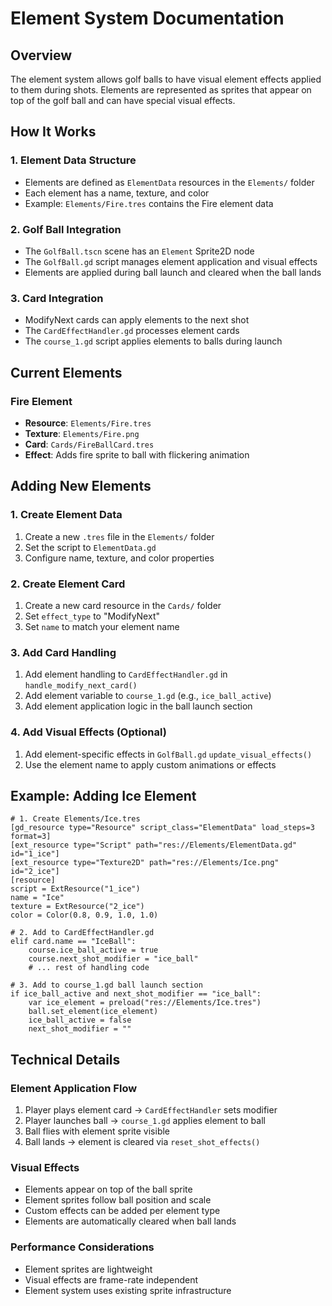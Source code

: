 # Element System Documentation

## Overview
The element system allows golf balls to have visual element effects applied to them during shots. Elements are represented as sprites that appear on top of the golf ball and can have special visual effects.

## How It Works

### 1. Element Data Structure
- Elements are defined as `ElementData` resources in the `Elements/` folder
- Each element has a name, texture, and color
- Example: `Elements/Fire.tres` contains the Fire element data

### 2. Golf Ball Integration
- The `GolfBall.tscn` scene has an `Element` Sprite2D node
- The `GolfBall.gd` script manages element application and visual effects
- Elements are applied during ball launch and cleared when the ball lands

### 3. Card Integration
- ModifyNext cards can apply elements to the next shot
- The `CardEffectHandler.gd` processes element cards
- The `course_1.gd` script applies elements to balls during launch

## Current Elements

### Fire Element
- **Resource**: `Elements/Fire.tres`
- **Texture**: `Elements/Fire.png`
- **Card**: `Cards/FireBallCard.tres`
- **Effect**: Adds fire sprite to ball with flickering animation

## Adding New Elements

### 1. Create Element Data
1. Create a new `.tres` file in the `Elements/` folder
2. Set the script to `ElementData.gd`
3. Configure name, texture, and color properties

### 2. Create Element Card
1. Create a new card resource in the `Cards/` folder
2. Set `effect_type` to "ModifyNext"
3. Set `name` to match your element name

### 3. Add Card Handling
1. Add element handling to `CardEffectHandler.gd` in `handle_modify_next_card()`
2. Add element variable to `course_1.gd` (e.g., `ice_ball_active`)
3. Add element application logic in the ball launch section

### 4. Add Visual Effects (Optional)
1. Add element-specific effects in `GolfBall.gd` `update_visual_effects()`
2. Use the element name to apply custom animations or effects

## Example: Adding Ice Element

```gdscript
# 1. Create Elements/Ice.tres
[gd_resource type="Resource" script_class="ElementData" load_steps=3 format=3]
[ext_resource type="Script" path="res://Elements/ElementData.gd" id="1_ice"]
[ext_resource type="Texture2D" path="res://Elements/Ice.png" id="2_ice"]
[resource]
script = ExtResource("1_ice")
name = "Ice"
texture = ExtResource("2_ice")
color = Color(0.8, 0.9, 1.0, 1.0)

# 2. Add to CardEffectHandler.gd
elif card.name == "IceBall":
    course.ice_ball_active = true
    course.next_shot_modifier = "ice_ball"
    # ... rest of handling code

# 3. Add to course_1.gd ball launch section
if ice_ball_active and next_shot_modifier == "ice_ball":
    var ice_element = preload("res://Elements/Ice.tres")
    ball.set_element(ice_element)
    ice_ball_active = false
    next_shot_modifier = ""
```

## Technical Details

### Element Application Flow
1. Player plays element card → `CardEffectHandler` sets modifier
2. Player launches ball → `course_1.gd` applies element to ball
3. Ball flies with element sprite visible
4. Ball lands → element is cleared via `reset_shot_effects()`

### Visual Effects
- Elements appear on top of the ball sprite
- Element sprites follow ball position and scale
- Custom effects can be added per element type
- Elements are automatically cleared when ball lands

### Performance Considerations
- Element sprites are lightweight
- Visual effects are frame-rate independent
- Element system uses existing sprite infrastructure 